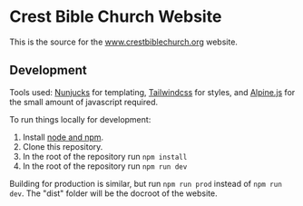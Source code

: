 # Crest Bible Church Website

This is the source for the www.crestbiblechurch.org website.

## Development

Tools used: [Nunjucks](https://mozilla.github.io/nunjucks/) for templating, [Tailwindcss](https://tailwindcss.com/) for styles, and [Alpine.js](https://github.com/alpinejs/alpine) for the small amount of javascript required.

To run things locally for development:

1. Install [node and npm](https://docs.npmjs.com/downloading-and-installing-node-js-and-npm).
2. Clone this repository.
3. In the root of the repository run ```npm install ```
4. In the root of the repository run ```npm run dev```

Building for production is similar, but run ```npm run prod``` instead of ```npm run dev```. The "dist" folder will be the docroot of the website.
